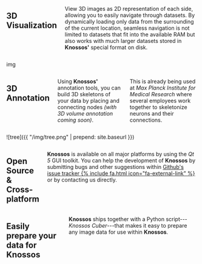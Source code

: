 <div class="row wp1">
<div class="six columns">

3D Visualization
----------------
View 3D images as 2D representation of each side, allowing you to easily navigate through datasets. By dynamically loading only data from the surrounding of the current location, seamless navigation is not limited to datasets that fit into the available RAM but also works with much larger datasets stored in **Knossos'** special format on disk.

</div>

<div class="six columns">

img

</div>
</div>

<div class="row wp2">
<div class="six columns">

3D Annotation
-------------
Using **Knossos'** annotation tools, you can build 3D skeletons of your data by placing and connecting nodes *(with 3D volume annotation coming soon)*.

This is already being used at *Max Planck Institute for Medical Research* where several employees work together to skeletonize neurons and their connections.

</div>

<div class="six columns">

![tree]({{ "/img/tree.png" | prepend: site.baseurl }})

</div>
</div>


<div class="row">
<div class="six columns">

Open Source &amp; Cross-platform
--------------------------------
**Knossos** is available on all major platforms by using the *Qt 5* GUI toolkit. You can help the development of **Knossos** by submitting bugs and other suggestions within [Github's issue tracker {% include fa.html icon="fa-external-link" %}](https://github.com/knossos-project/knossos/issues) or by contacting us directly.

</div>

<div class="six columns">


Easily prepare your data for **Knossos**
----------------------------------------
**Knossos** ships together with a Python script---*Knossos Cuber*---that makes it easy to prepare any image data for use within **Knossos**.

</div>
</div>